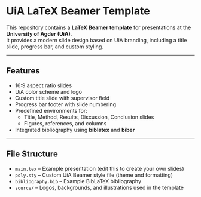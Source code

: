# UiA LaTeX Beamer Template

This repository contains a **LaTeX Beamer template** for presentations at the **University of Agder (UiA)**.  
It provides a modern slide design based on UiA branding, including a title slide, progress bar, and custom styling.

---

## Features
- 16:9 aspect ratio slides
- UiA color scheme and logo
- Custom title slide with supervisor field
- Progress bar footer with slide numbering
- Predefined environments for:
  - Title, Method, Results, Discussion, Conclusion slides
  - Figures, references, and columns
- Integrated bibliography using **biblatex** and **biber**

---

## File Structure
- `main.tex` – Example presentation (edit this to create your own slides)
- `poly.sty` – Custom UiA Beamer style file (theme and formatting)
- `bibliography.bib` – Example BibLaTeX bibliography
- `source/` – Logos, backgrounds, and illustrations used in the template